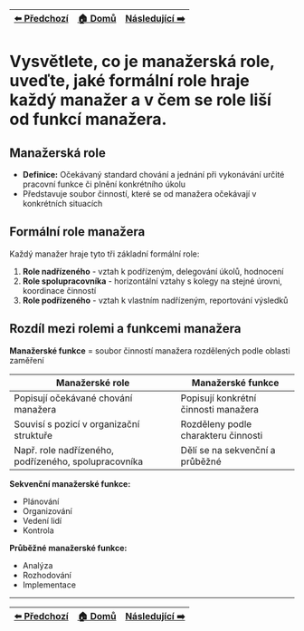 <div align="center">

| [⬅️ Předchozí](otazka_11.md) | [🏠 Domů](../../README.md) | [Následující ➡️](otazka_13.md) |
|:-------------------------:|:---------------------------:|:-----------------------------:|

</div>

# Vysvětlete, co je manažerská role, uveďte, jaké formální role hraje každý manažer a v čem se role liší od funkcí manažera.

## Manažerská role

- **Definice:** Očekávaný standard chování a jednání při vykonávání určité pracovní funkce či plnění konkrétního úkolu
- Představuje soubor činností, které se od manažera očekávají v konkrétních situacích

## Formální role manažera

Každý manažer hraje tyto tři základní formální role:
1. **Role nadřízeného** - vztah k podřízeným, delegování úkolů, hodnocení
2. **Role spolupracovníka** - horizontální vztahy s kolegy na stejné úrovni, koordinace činností
3. **Role podřízeného** - vztah k vlastním nadřízeným, reportování výsledků

## Rozdíl mezi rolemi a funkcemi manažera

**Manažerské funkce** = soubor činností manažera rozdělených podle oblasti zaměření

| Manažerské role | Manažerské funkce |
|-----------------|-------------------|
| Popisují očekávané chování manažera | Popisují konkrétní činnosti manažera |
| Souvisí s pozicí v organizační struktuře | Rozděleny podle charakteru činnosti |
| Např. role nadřízeného, podřízeného, spolupracovníka | Dělí se na sekvenční a průběžné |

**Sekvenční manažerské funkce:**
- Plánování
- Organizování
- Vedení lidí
- Kontrola

**Průběžné manažerské funkce:**
- Analýza
- Rozhodování
- Implementace

---

<div align="center">

| [⬅️ Předchozí](otazka_11.md) | [🏠 Domů](../../README.md) | [Následující ➡️](otazka_13.md) |
|:-------------------------:|:---------------------------:|:-----------------------------:|

</div>